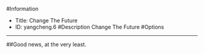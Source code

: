 #Information
 - Title: Change The Future
 - ID: yangcheng.6
#Description
Change The Future
#Options

___
##Good news, at the very least.
